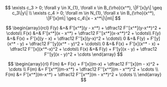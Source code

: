 $$
\exists c_3 > 0; \forall y \in X_{1}, \forall x \in B_{\rho}(x^*), \|F'[x]y\| \geq c_3\|y\| \\
\exists c_4 > 0; \forall m \in N_{1}, \forall x \in B_{\rho}(x^*), \|F'[x]m\| \geq c_4\|x - x^*\|\|m\|
$$


$$
\begin{array}{rcl}
F(y) &=& F'[x^*](y - x^*) + \dfrac12 F''[x^*](y-x^*)^2 + \cdots\\
F(x) &=& F'[x^*](x - x^*) + \dfrac12 F''[x^*](x-x^*)^2 + \cdots\\
F(y) &=& F(x) + F'[x](y - x) + \dfrac12 F''[x](y-x)^2 + \cdots\\
0 &=& F(y) + F'[y](x^* - y) + \dfrac12 F''[y](x^* - y)^2 + \cdots\\
0 &=& F(x) + F'[x](x^* - x) + \dfrac12 F''[x](x^*-x)^2 + \cdots\\
F(x) &=& F(y) + F'[y](x - y) + \dfrac12 F''[y](x - y)^2 + \cdots
\end{array}
$$

$$
\begin{array}{rl}
F(m) &= F(x) + F'[x](m-x) + \dfrac12 F''[x](m - x)^2 + \cdots \\
F(m) &= F'[x^*](m-x^*) + \dfrac12 F''[x^*](m - x^*)^2 + \cdots \\
F(m) &= F'[x^*](m-x^*) + \dfrac12 F''[x^*](m - x^*)^2 + \cdots \\
\end{array}
$$
